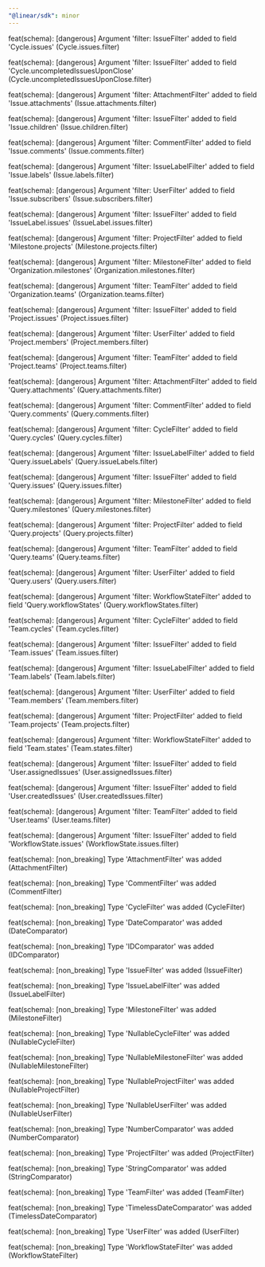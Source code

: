 ```yaml
---
"@linear/sdk": minor
---
```



feat(schema): [dangerous] Argument 'filter: IssueFilter' added to field 'Cycle.issues' (Cycle.issues.filter)

feat(schema): [dangerous] Argument 'filter: IssueFilter' added to field 'Cycle.uncompletedIssuesUponClose' (Cycle.uncompletedIssuesUponClose.filter)

feat(schema): [dangerous] Argument 'filter: AttachmentFilter' added to field 'Issue.attachments' (Issue.attachments.filter)

feat(schema): [dangerous] Argument 'filter: IssueFilter' added to field 'Issue.children' (Issue.children.filter)

feat(schema): [dangerous] Argument 'filter: CommentFilter' added to field 'Issue.comments' (Issue.comments.filter)

feat(schema): [dangerous] Argument 'filter: IssueLabelFilter' added to field 'Issue.labels' (Issue.labels.filter)

feat(schema): [dangerous] Argument 'filter: UserFilter' added to field 'Issue.subscribers' (Issue.subscribers.filter)

feat(schema): [dangerous] Argument 'filter: IssueFilter' added to field 'IssueLabel.issues' (IssueLabel.issues.filter)

feat(schema): [dangerous] Argument 'filter: ProjectFilter' added to field 'Milestone.projects' (Milestone.projects.filter)

feat(schema): [dangerous] Argument 'filter: MilestoneFilter' added to field 'Organization.milestones' (Organization.milestones.filter)

feat(schema): [dangerous] Argument 'filter: TeamFilter' added to field 'Organization.teams' (Organization.teams.filter)

feat(schema): [dangerous] Argument 'filter: IssueFilter' added to field 'Project.issues' (Project.issues.filter)

feat(schema): [dangerous] Argument 'filter: UserFilter' added to field 'Project.members' (Project.members.filter)

feat(schema): [dangerous] Argument 'filter: TeamFilter' added to field 'Project.teams' (Project.teams.filter)

feat(schema): [dangerous] Argument 'filter: AttachmentFilter' added to field 'Query.attachments' (Query.attachments.filter)

feat(schema): [dangerous] Argument 'filter: CommentFilter' added to field 'Query.comments' (Query.comments.filter)

feat(schema): [dangerous] Argument 'filter: CycleFilter' added to field 'Query.cycles' (Query.cycles.filter)

feat(schema): [dangerous] Argument 'filter: IssueLabelFilter' added to field 'Query.issueLabels' (Query.issueLabels.filter)

feat(schema): [dangerous] Argument 'filter: IssueFilter' added to field 'Query.issues' (Query.issues.filter)

feat(schema): [dangerous] Argument 'filter: MilestoneFilter' added to field 'Query.milestones' (Query.milestones.filter)

feat(schema): [dangerous] Argument 'filter: ProjectFilter' added to field 'Query.projects' (Query.projects.filter)

feat(schema): [dangerous] Argument 'filter: TeamFilter' added to field 'Query.teams' (Query.teams.filter)

feat(schema): [dangerous] Argument 'filter: UserFilter' added to field 'Query.users' (Query.users.filter)

feat(schema): [dangerous] Argument 'filter: WorkflowStateFilter' added to field 'Query.workflowStates' (Query.workflowStates.filter)

feat(schema): [dangerous] Argument 'filter: CycleFilter' added to field 'Team.cycles' (Team.cycles.filter)

feat(schema): [dangerous] Argument 'filter: IssueFilter' added to field 'Team.issues' (Team.issues.filter)

feat(schema): [dangerous] Argument 'filter: IssueLabelFilter' added to field 'Team.labels' (Team.labels.filter)

feat(schema): [dangerous] Argument 'filter: UserFilter' added to field 'Team.members' (Team.members.filter)

feat(schema): [dangerous] Argument 'filter: ProjectFilter' added to field 'Team.projects' (Team.projects.filter)

feat(schema): [dangerous] Argument 'filter: WorkflowStateFilter' added to field 'Team.states' (Team.states.filter)

feat(schema): [dangerous] Argument 'filter: IssueFilter' added to field 'User.assignedIssues' (User.assignedIssues.filter)

feat(schema): [dangerous] Argument 'filter: IssueFilter' added to field 'User.createdIssues' (User.createdIssues.filter)

feat(schema): [dangerous] Argument 'filter: TeamFilter' added to field 'User.teams' (User.teams.filter)

feat(schema): [dangerous] Argument 'filter: IssueFilter' added to field 'WorkflowState.issues' (WorkflowState.issues.filter)

feat(schema): [non_breaking] Type 'AttachmentFilter' was added (AttachmentFilter)

feat(schema): [non_breaking] Type 'CommentFilter' was added (CommentFilter)

feat(schema): [non_breaking] Type 'CycleFilter' was added (CycleFilter)

feat(schema): [non_breaking] Type 'DateComparator' was added (DateComparator)

feat(schema): [non_breaking] Type 'IDComparator' was added (IDComparator)

feat(schema): [non_breaking] Type 'IssueFilter' was added (IssueFilter)

feat(schema): [non_breaking] Type 'IssueLabelFilter' was added (IssueLabelFilter)

feat(schema): [non_breaking] Type 'MilestoneFilter' was added (MilestoneFilter)

feat(schema): [non_breaking] Type 'NullableCycleFilter' was added (NullableCycleFilter)

feat(schema): [non_breaking] Type 'NullableMilestoneFilter' was added (NullableMilestoneFilter)

feat(schema): [non_breaking] Type 'NullableProjectFilter' was added (NullableProjectFilter)

feat(schema): [non_breaking] Type 'NullableUserFilter' was added (NullableUserFilter)

feat(schema): [non_breaking] Type 'NumberComparator' was added (NumberComparator)

feat(schema): [non_breaking] Type 'ProjectFilter' was added (ProjectFilter)

feat(schema): [non_breaking] Type 'StringComparator' was added (StringComparator)

feat(schema): [non_breaking] Type 'TeamFilter' was added (TeamFilter)

feat(schema): [non_breaking] Type 'TimelessDateComparator' was added (TimelessDateComparator)

feat(schema): [non_breaking] Type 'UserFilter' was added (UserFilter)

feat(schema): [non_breaking] Type 'WorkflowStateFilter' was added (WorkflowStateFilter)
